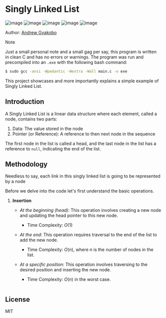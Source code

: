 # Singly Linked List

![image](https://img.shields.io/badge/Python-FFD43B?style=for-the-badge&logo=python&logoColor=blue)
![image](https://img.shields.io/badge/C-00599C?style=for-the-badge&logo=c&logoColor=white)
![image](https://img.shields.io/badge/C%2B%2B-00599C?style=for-the-badge&logo=c%2B%2B&logoColor=white)
![image](https://img.shields.io/badge/CMake-064F8C?style=for-the-badge&logo=cmake&logoColor=white)
![image](https://img.shields.io/badge/windows%20terminal-4D4D4D?style=for-the-badge&logo=windows%20terminal&logoColor=white)

Author: [Andrew Gyakobo](https://github.com/Gyakobo)

>[!NOTE]
>Just a small personal note and a small gag per say, this program is written in clean C and has no errors or warnings. The program was run and precompiled into an `.exe` with the following bash command:

```bash
$ sudo gcc -ansi -Wpedantic -Wextra -Wall main.c -o exe
```

This project showcases and more importantly explains a simple example of Singly Linked List.

## Introduction

A Singly Linked List is a linear data structure where each element, called a node, contains two parts:

1. Data: The value stored in the node
1. Pointer (or Reference): A reference to then next node in the sequence

The first node in the list is called a head, and the last node in the list has a reference to `null`, indicating the end of the list.

## Methodology

Needless to say, each link in this singly linked list is going to be represented by a node

Before we delve into the code let's first understand the basic operations. 

1. **Insertion**

    * *At the beginning (head)*: This operation involves creating a new node and updating the head pointer to this new node.

        * Time Complexity: $O(1)$
    
    * *At the end*: This operation requires traversal to the end of the list to add the new node.

        * Time Complexity: $O(n)$, where n is the number of nodes in the list. 

    * *At a specific position*: This operation involves traversing to the desired position and inserting the new node.

        * Time Complexity: $O(n)$ in the worst case.

```python    

```

## License
MIT

